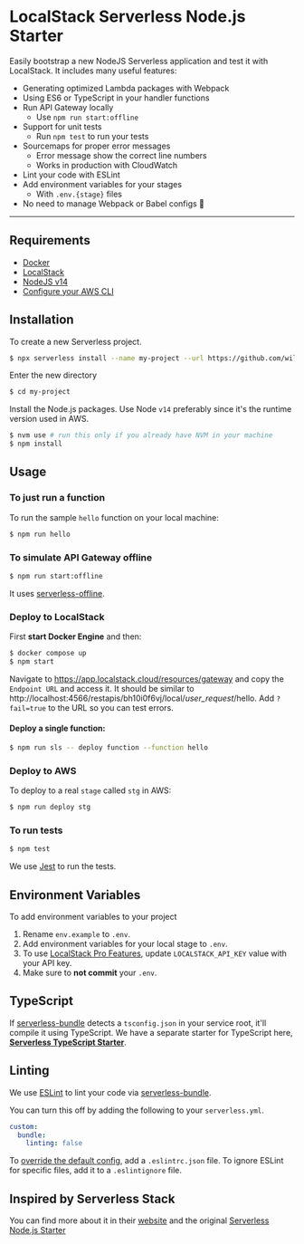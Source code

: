 # LocalStack Serverless Node.js Starter

Easily bootstrap a new NodeJS Serverless application and test it with LocalStack. It includes many useful features:

- Generating optimized Lambda packages with Webpack
- Using ES6 or TypeScript in your handler functions
- Run API Gateway locally
  - Use `npm run start:offline`
- Support for unit tests
  - Run `npm test` to run your tests
- Sourcemaps for proper error messages
  - Error message show the correct line numbers
  - Works in production with CloudWatch
- Lint your code with ESLint
- Add environment variables for your stages
  - With `.env.{stage}` files
- No need to manage Webpack or Babel configs 🙌

---

## Requirements

- [Docker](https://www.docker.com/products/docker-desktop)
- [LocalStack](https://localstack.cloud/docs/getting-started/installation/)
- [NodeJS v14](https://nodejs.org/en/download/)
- [Configure your AWS CLI](https://serverless.com/framework/docs/providers/aws/guide/credentials/)

## Installation

To create a new Serverless project.

```bash
$ npx serverless install --name my-project --url https://github.com/williamrjribeiro/localstack-serverless-node-starter
```

Enter the new directory

```bash
$ cd my-project
```

Install the Node.js packages. Use Node `v14` preferably since it's the runtime version used in AWS.

```bash
$ nvm use # run this only if you already have NVM in your machine
$ npm install
```

## Usage

### To just run a function

To run the sample `hello` function on your local machine:

```bash
$ npm run hello
```

### To simulate API Gateway offline

```bash
$ npm run start:offline
```

It uses [serverless-offline](https://github.com/dherault/serverless-offline).

### Deploy to LocalStack

First **start Docker Engine** and then:

```bash
$ docker compose up
$ npm start
```

Navigate to https://app.localstack.cloud/resources/gateway and copy the `Endpoint URL` and access it. It should be similar to http://localhost:4566/restapis/bh10i0f6vj/local/_user_request_/hello. Add `?fail=true` to the URL so you can test errors.

#### Deploy a single function:

```bash
$ npm run sls -- deploy function --function hello
```

### Deploy to AWS

To deploy to a real `stage` called `stg` in AWS:

```bash
$ npm run deploy stg
```

### To run tests

```bash
$ npm test
```

We use [Jest](https://facebook.github.io/jest/docs/en/getting-started.html#content) to run the tests.

## Environment Variables

To add environment variables to your project

1. Rename `env.example` to `.env`.
1. Add environment variables for your local stage to `.env`.
1. To use [LocalStack Pro Features](https://localstack.cloud/pricing/), update `LOCALSTACK_API_KEY` value with your API key.
1. Make sure to **not commit** your `.env`.

## TypeScript

If [serverless-bundle](https://github.com/AnomalyInnovations/serverless-bundle) detects a `tsconfig.json` in your service root, it'll compile it using TypeScript. We have a separate starter for TypeScript here, [**Serverless TypeScript Starter**](https://github.com/AnomalyInnovations/serverless-typescript-starter).

## Linting

We use [ESLint](https://eslint.org) to lint your code via [serverless-bundle](https://github.com/AnomalyInnovations/serverless-bundle).

You can turn this off by adding the following to your `serverless.yml`.

```yaml
custom:
  bundle:
    linting: false
```

To [override the default config](https://eslint.org/docs/user-guide/configuring), add a `.eslintrc.json` file. To ignore ESLint for specific files, add it to a `.eslintignore` file.

## Inspired by Serverless Stack

You can find more about it in their [website](http://serverless-stack.com) and the original [Serverless Node.js Starter](https://github.com/AnomalyInnovations/serverless-nodejs-starter)
